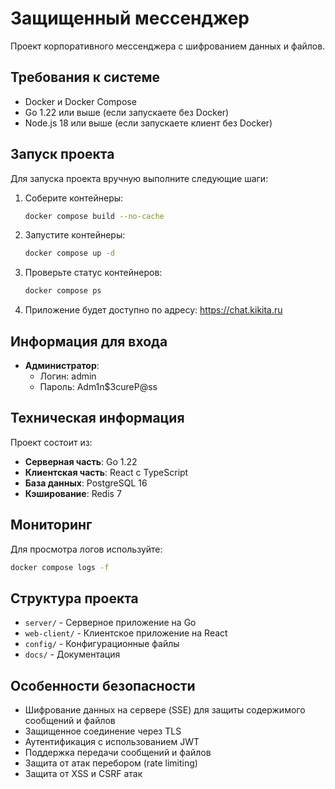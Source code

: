# Защищенный мессенджер

Проект корпоративного мессенджера с шифрованием данных и файлов.

## Требования к системе

- Docker и Docker Compose
- Go 1.22 или выше (если запускаете без Docker)
- Node.js 18 или выше (если запускаете клиент без Docker)

## Запуск проекта

Для запуска проекта вручную выполните следующие шаги:

1. Соберите контейнеры:
   ```bash
   docker compose build --no-cache
   ```

2. Запустите контейнеры:
   ```bash
   docker compose up -d
   ```

3. Проверьте статус контейнеров:
   ```bash
   docker compose ps
   ```

4. Приложение будет доступно по адресу: https://chat.kikita.ru

## Информация для входа

- **Администратор**:
  - Логин: admin
  - Пароль: Adm1n$3cureP@ss

## Техническая информация

Проект состоит из:
- **Серверная часть**: Go 1.22
- **Клиентская часть**: React с TypeScript
- **База данных**: PostgreSQL 16
- **Кэширование**: Redis 7

## Мониторинг

Для просмотра логов используйте:
```bash
docker compose logs -f
```

## Структура проекта

- `server/` - Серверное приложение на Go
- `web-client/` - Клиентское приложение на React
- `config/` - Конфигурационные файлы
- `docs/` - Документация

## Особенности безопасности

- Шифрование данных на сервере (SSE) для защиты содержимого сообщений и файлов
- Защищенное соединение через TLS
- Аутентификация с использованием JWT
- Поддержка передачи сообщений и файлов
- Защита от атак перебором (rate limiting)
- Защита от XSS и CSRF атак
